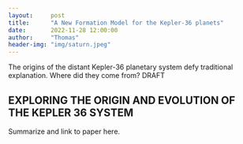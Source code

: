 ```yaml
---
layout:     post
title:      "A New Formation Model for the Kepler-36 planets"
date:       2022-11-28 12:00:00
author:     "Thomas"
header-img: "img/saturn.jpeg"
---
```

The origins of the distant Kepler-36 planetary system defy traditional explanation. Where did they come from?
<span class="label label-danger">DRAFT</span>

<!--more-->

## EXPLORING THE ORIGIN AND EVOLUTION OF THE KEPLER 36 SYSTEM

Summarize and link to paper here.
